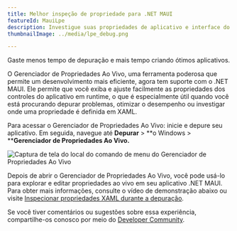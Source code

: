 ```yaml
---
title: Melhor inspeção de propriedade para .NET MAUI
featureId: MauiLpe
description: Investigue suas propriedades de aplicativo e interface do usuário enquanto seu aplicativo .NET MAUI está depurando usando o novo Live Property Explorer.
thumbnailImage: ../media/lpe_debug.png

---
```



Gaste menos tempo de depuração e mais tempo criando ótimos aplicativos.

O Gerenciador de Propriedades Ao Vivo, uma ferramenta poderosa que permite um desenvolvimento mais eficiente, agora tem suporte com o .NET MAUI. Ele permite que você exiba e ajuste facilmente as propriedades dos controles do aplicativo em runtime, o que é especialmente útil quando você está procurando depurar problemas, otimizar o desempenho ou investigar onde uma propriedade é definida em XAML. 

Para acessar o Gerenciador de Propriedades Ao Vivo: inicie e depure seu aplicativo. Em seguida, navegue até **Depurar** > **o Windows > ****Gerenciador de Propriedades Ao Vivo.**

![Captura de tela do local do comando de menu do Gerenciador de Propriedades Ao Vivo](../media/lpe_navigate.png "Captura de tela do local do comando de menu do Gerenciador de Propriedades Ao Vivo")

Depois de abrir o Gerenciador de Propriedades Ao Vivo, você pode usá-lo para explorar e editar propriedades ao vivo em seu aplicativo .NET MAUI. Para obter mais informações, consulte o vídeo de demonstração abaixo ou visite [Inspecionar propriedades XAML durante a depuração](https://learn.microsoft.com/visualstudio/xaml-tools/inspect-xaml-properties-while-debugging).

Se você tiver comentários ou sugestões sobre essa experiência, compartilhe-os conosco por meio do [Developer Community](https://developercommunity.visualstudio.com/t/Live-Property-Explorer-doesnt-show-prop/1703289).

